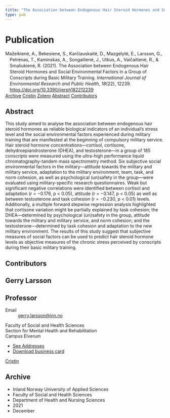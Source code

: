 ```yaml
---
title: "The Association between Endogenous Hair Steroid Hormones and Social Environmental Factors in a Group of Conscripts during Basic Military Training"
type: pub
---
```

<h1>Publication</h1>
<article id="csl-bib-container-ZUNT3CM3" class="csl-bib-container">
  <div class="csl-bib-body" style="line-height: 1.35; padding-left: 1em; text-indent:-1em;">
  <div class="csl-entry">Ma&#x17E;eikien&#x117;, A., Bekesiene, S., Kar&#x10D;iauskait&#x117;, D., Mazgelyt&#x117;, E., Larsson, G., Petr&#x117;nas, T., Kaminskas, A., Songailien&#x117;, J., Utkus, A., Vai&#x10D;aitien&#x117;, R., &amp; Smaliukien&#x117;, R. (2021). The Association between Endogenous Hair Steroid Hormones and Social Environmental Factors in a Group of Conscripts during Basic Military Training. <i>International Journal of Environmental Research and Public Health</i>, <i>18</i>(22), 12239. <a href="https://doi.org/10.3390/ijerph182212239">https://doi.org/10.3390/ijerph182212239</a></div>
</div>
  <div class="csl-bib-buttons">
    <a href="#taxonomy-article-ZUNT3CM3" class="csl-bib-button">Archive</a>
    <a href="https://app.cristin.no/results/show.jsf?id=1963708" alt="Cristin URL" class="csl-bib-button">Cristin</a>
    <a href="http://zotero.org/groups/5022929/items/ZUNT3CM3" alt="Zotero URL" class="csl-bib-button">Zotero</a>
    <a href="#abstract-article-ZUNT3CM3" class="csl-bib-button">Abstract</a>
    <a href="#contributors-article-ZUNT3CM3" class="csl-bib-button">Contributors</a>
  </div>
  <div id="csl-bib-meta-container-ZUNT3CM3"></div>
</article>
<div id="csl-bib-meta-ZUNT3CM3" class="csl-bib-meta">
  <article id="abstract-article-ZUNT3CM3" class="abstract-article">
    <h1>Abstract</h1>
    This study aimed to analyse the association between endogenous hair steroid hormones as reliable biological indicators of an individual’s stress level and the social environmental factors experienced during military training that are manifested at the beginning of compulsory military service. Hair steroid hormone concentrations—cortisol, cortisone, dehydroepiandrosterone (DHEA), and testosterone—in a group of 185 conscripts were measured using the ultra-high performance liquid chromatography-tandem mass spectrometry method. Six subjective social environmental factors in the military—attitude towards the military and military service, adaptation to the military environment, team, task, and norm cohesion, as well as psychological (un)safety in the group—were evaluated using military-specific research questionnaires. Weak but significant negative correlations were identified between cortisol and adaptation (r = −0.176, p &lt; 0.05), attitude (r = −0.147, p &lt; 0.05) as well as between testosterone and task cohesion (r = −0.230, p &lt; 0.01) levels. Additionally, a multiple forward stepwise regression analysis highlighted that cortisone variation might be partially explained by task cohesion; the DHEA—determined by psychological (un)safety in the group, attitude towards the military and military service, and norm cohesion; and the testosterone—determined by task cohesion and adaptation to the new military environment. The results of this study suggest that subjective measures of social factors can be used to predict hair steroid hormone levels as objective measures of the chronic stress perceived by conscripts during their basic military training.
  </article>
  <article id="contributors-article-ZUNT3CM3" class="contributors-article">
    <h1>Contributors</h1>
    <div class="personas">
<div class="vrtx-hinn-person-card">
<div class="photo">
<i class="lar la-user-circle missing-person"></i>
</div>
<div class="info">
<hgroup><h1>Gerry Larsson</h1>
<h2>Professor</h2>
</hgroup><dl>
<dt>Email</dt>
<dd>
<a href="mailto:gerry.larsson@inn.no">gerry.larsson@inn.no</a>
</dd>
</dl>
<p>
Faculty of Social and Health Sciences<br>
Section for Mental Health and Rehabilitation<br>
Campus Elverum
</p>
<ul class="vrtx-hinn-links">
<li><a href="https://www.inn.no/english/find-an-employee/gerry-larsson.html#vrtx-hinn-addresses">See Addresses</a></li>
<li><a href="https://www.inn.no/english/find-an-employee/gerry-larsson.html?vrtx=vcf">Download business card</a></li>
</ul>
</div>
</div>
<a href="https://app.cristin.no/persons/show.jsf?id=50941" alt="Cristin URL" class="personas-cristin">Cristin</a>
</div>
  </article>
  <article id="taxonomy-article-ZUNT3CM3" class="taxonomy-article">
    <h1>Archive</h1>
    <ul>
      <li>Inland Norway University of Applied Sciences</li>
      <li>Faculty of Social and Health Sciences</li>
      <li>Department of Health and Nursing Sciences</li>
      <li>2021</li>
      <li>December</li>
    </ul>
  </article>
</div>
